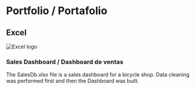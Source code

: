 # Portfolio / Portafolio 

## Excel
![Excel logo](/05.png)

### Sales Dashboard / Dashboard de ventas 

 The SalesDb.xlsx file is a sales dashboard for a bicycle shop. Data cleaning was performed first and then the Dashboard was built.



